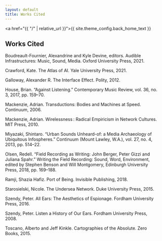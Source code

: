 ```yaml
---
layout: default
title: Works Cited
---
```

<a href="{{ "/" | relative_url }}">{{ site.theme_config.back_home_text }}</a>
<h2>Works Cited</h2>

Boudreault-Fournier, Alexandrine and Kyle Devine, editors. Audible Infrastructures: Music, 
    Sound, Media. Oxford University Press, 2021.

Crawford, Kate. The Atlas of AI. Yale University Press, 2021.

Galloway, Alexander R. The Interface Effect. Polity, 2012.

House, Brian. “Against Listening.” Contemporary Music Review, vol. 36, no. 3, 2017, pp. 159–70.

Mackenzie, Adrian. Transductions: Bodies and Machines at Speed. Continuum, 2006.

Mackenzie, Adrian. Wirelessness : Radical Empiricism in Network Cultures. MIT Press, 2010.

Miyazaki, Shintaro. “Urban Sounds Unheard-of: a Media Archaeology of Ubiquitous Infospheres.” Continuum (Mount Lawley, W.A.), vol. 27, no. 4, 2013, pp. 514–22.

Olsen, Redell. “Field Recording as Writing: John Berger, Peter Gizzi and Juliana Spahr.” Writing the Field Recording: Sound, Word, Environment, edited by Stephen Benson and Will Montgomery, Edinburgh University Press, 2018, pp. 169–188.

Ramji, Shazia Hafiz. Port of Being. Invisible Publishing, 2018.

Starosielski, Nicole. The Undersea Network. Duke University Press, 2015.

Szendy, Peter. All Ears: The Aesthetics of Espionage. Fordham University Press, 2016.

Szendy, Peter. Listen a History of Our Ears. Fordham University Press, 2008.

Toscano, Alberto and Jeff Kinkle. Cartographies of the Absolute. Zero Books, 2015.
